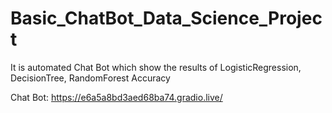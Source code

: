# Basic_ChatBot_Data_Science_Project
It is automated Chat Bot which show the results of LogisticRegression,  DecisionTree, RandomForest Accuracy

Chat Bot: https://e6a5a8bd3aed68ba74.gradio.live/
